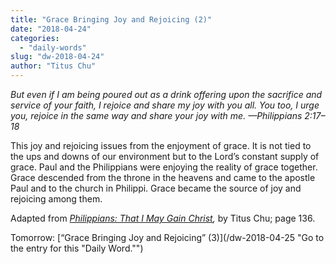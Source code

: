 ```yaml
---
title: "Grace Bringing Joy and Rejoicing (2)"
date: "2018-04-24"
categories: 
  - "daily-words"
slug: "dw-2018-04-24"
author: "Titus Chu"
---
```


_But even if I am being poured out as a drink offering upon the sacrifice and service of your faith, I rejoice and share my joy with you all. You too, I urge you, rejoice in the same way and share your joy with me._ _—Philippians 2:17–18_

This joy and rejoicing issues from the enjoyment of grace. It is not tied to the ups and downs of our environment but to the Lord’s constant supply of grace. Paul and the Philippians were enjoying the reality of grace together. Grace descended from the throne in the heavens and came to the apostle Paul and to the church in Philippi. Grace became the source of joy and rejoicing among them.

Adapted from _[Philippians: That I May Gain Christ](/book-philippians/ "Go to the listing for this book."),_ by Titus Chu; page 136.

Tomorrow: [“Grace Bringing Joy and Rejoicing” (3)](/dw-2018-04-25 "Go to the entry for this "Daily Word."")
